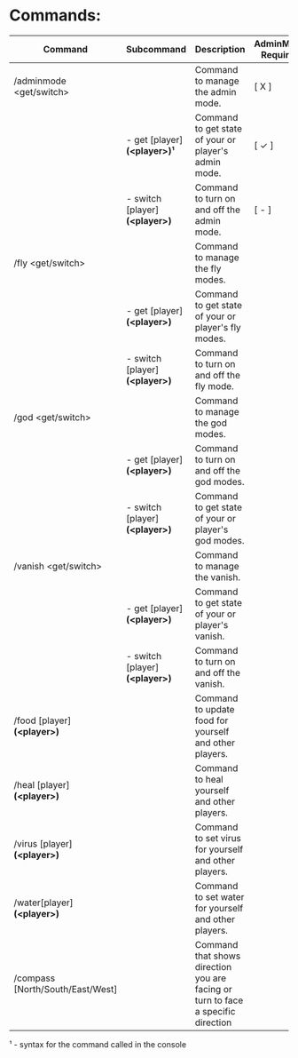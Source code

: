 ﻿# Commands:

| Command | Subcommand | Description | AdminMode Required |
|--|--|--|--|
| /adminmode <get/switch> |  | Command to manage the admin mode. | [ X ] |
|  | - get [player] **(\<player>)¹** | Command to get state of your or player's admin mode. | [ ✓ ] |
|  | - switch [player] **(\<player>)** | Command to turn on and off the admin mode. | [ - ] |
| /fly <get/switch> |  | Command to manage the fly modes. |
|  | - get [player] **(\<player>)** | Command to get state of your or player's fly modes. |
|  | - switch [player] **(\<player>)** | Command to turn on and off the fly mode. |
| /god <get/switch> |  | Command to manage the god modes. |
|  | - get [player] **(\<player>)** | Command to turn on and off the god modes. |
|  | - switch [player] **(\<player>)** | Command to get state of your or player's god modes. |
| /vanish <get/switch> |  | Command to manage the vanish. |
|  | - get [player] **(\<player>)** | Command to get state of your or player's vanish. |
|  | - switch [player] **(\<player>)** | Command to turn on and off the vanish. |
| /food [player] **(\<player>)** |  | Command to update food for yourself and other players. |
| /heal [player] **(\<player>)** |  | Command to heal yourself and other players. |
| /virus [player] **(\<player>)** |  | Command to set virus for yourself and other players. |
| /water[player] **(\<player>)** |  | Command to set water for yourself and other players. |
| /compass [North/South/East/West] |  | Command that shows direction you are facing or turn to face a specific direction |

¹ - syntax for the command called in the console
